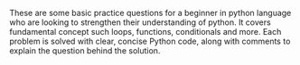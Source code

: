 These are some basic practice questions for a beginner in python language who are looking to strengthen their understanding of python. It covers fundamental concept such loops, functions, conditionals and more. Each problem is solved with clear, concise Python code, along with comments to explain the question behind the solution.
